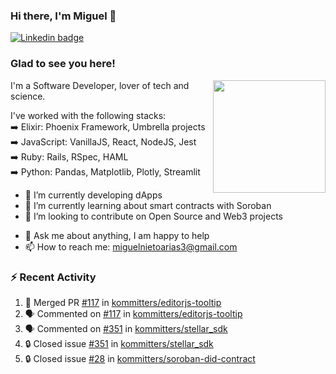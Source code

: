 ### Hi there, I'm Miguel 👋

<a href="https://linkedin.com/in/miguelnietoa/" target="_blank" rel="noopener noreferrer">
  <img src="https://img.shields.io/badge/-LinkedIn-0e76a8?style=flat-square&logo=Linkedin&logoColor=white" alt="Linkedin badge">
</a>
<!-- [![Website Badge](https://img.shields.io/badge/Website-3b5998?style=flat-square&logo=google-chrome&logoColor=white)](#notavailablenow#) 

<img src="https://i.imgur.com/tbrLrt5.gif" width=400 alt="Coding GIF" align="right"/>
-->


### Glad to see you here!
<a href="https://github.com/miguelnietoa"><img src="https://github-readme-stats-git-masterrstaa-rickstaa.vercel.app/api?username=miguelnietoa&show_icons=true&hide_border=true&count_private=true&include_all_commits=true&theme=tokyonight" height="180em" align="right"/></a>
I'm a Software Developer, lover of tech and science. 

I've worked with the following stacks:\
➡️ Elixir: Phoenix Framework, Umbrella projects\
➡️ JavaScript: VanillaJS, React, NodeJS, Jest\
➡️ Ruby: Rails, RSpec, HAML\
➡️ Python: Pandas, Matplotlib, Plotly, Streamlit

- 🔭 I’m currently developing dApps
- 🌱 I’m currently learning about smart contracts with Soroban
- 👯 I’m looking to contribute on Open Source and Web3 projects
<!-- 
- 😄 I just finished a Machine Learning course! 
- 🤔 I’m looking for help with ...
-->
- 💬 Ask me about anything, I am happy to help
- 📫 How to reach me: miguelnietoarias3@gmail.com


### ⚡ Recent Activity

<!--START_SECTION:activity-->
1. 🎉 Merged PR [#117](https://github.com/kommitters/editorjs-tooltip/pull/117) in [kommitters/editorjs-tooltip](https://github.com/kommitters/editorjs-tooltip)
2. 🗣 Commented on [#117](https://github.com/kommitters/editorjs-tooltip/pull/117#issuecomment-1953147077) in [kommitters/editorjs-tooltip](https://github.com/kommitters/editorjs-tooltip)
3. 🗣 Commented on [#351](https://github.com/kommitters/stellar_sdk/issues/351#issuecomment-1943729322) in [kommitters/stellar_sdk](https://github.com/kommitters/stellar_sdk)
4. 🔒 Closed issue [#351](https://github.com/kommitters/stellar_sdk/issues/351) in [kommitters/stellar_sdk](https://github.com/kommitters/stellar_sdk)
5. 🔒 Closed issue [#28](https://github.com/kommitters/soroban-did-contract/issues/28) in [kommitters/soroban-did-contract](https://github.com/kommitters/soroban-did-contract)
<!--END_SECTION:activity-->
